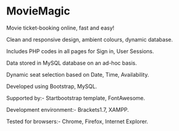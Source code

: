 # MovieMagic
Movie ticket-booking online, fast and easy!

Clean and responsive design, ambient colours, dynamic database.


Includes PHP codes in all pages for Sign in, User Sessions.

Data stored in MySQL database on an ad-hoc basis.

Dynamic seat selection based on Date, Time, Availability.


Developed using Bootstrap, MySQL.

Supported by:- Startbootstrap template, FontAwesome.

Development environment:- Brackets1.7, XAMPP.

Tested for browsers:- Chrome, Firefox, Internet Explorer.
